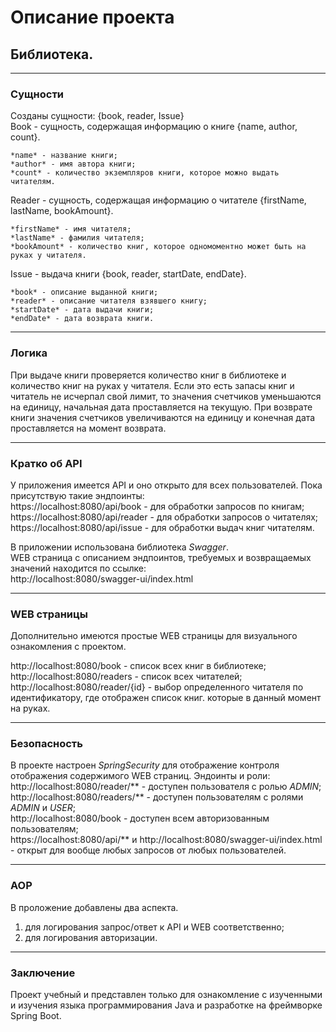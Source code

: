 # Описание проекта

## Библиотека.

---

### Сущности
Созданы сущности: {book, reader, Issue}\
Book - сущность, содержащая информацию о книге {name, author, count}.

    *name* - название книги;
    *author* - имя автора книги;
    *count* - количество экземпляров книги, которое можно выдать читателям.

Reader - сущность, содержащая информацию о читателе {firstName, lastName, bookAmount}.
  
    *firstName* - имя читателя;
    *lastName* - фамилия читателя;
    *bookAmount* - количество книг, которое одномоментно может быть на руках у читателя.

Issue - выдача книги {book, reader, startDate, endDate}.

    *book* - описание выданной книги;
    *reader* - описание читателя взявшего книгу;
    *startDate* - дата выдачи книги;
    *endDate* - дата возврата книги.

---
### Логика
При выдаче книги проверяется количество книг в библиотеке и количество книг на руках у читателя.
Если это есть запасы книг и читатель не исчерпал свой лимит, то значения счетчиков уменьшаются 
на единицу, начальная дата проставляется на текущую. При возврате книги значения счетчиков 
увеличиваются на единицу и конечная дата проставляется на момент возврата.

---
### Кратко об API
У приложения имеется API и оно открыто для всех пользователей.
Пока присутствую такие эндпоинты: \
https://localhost:8080/api/book - для обработки запросов по книгам;\
https://localhost:8080/api/reader  - для обработки запросов о читателях; \
https://localhost:8080/api/issue - для обработки выдач книг читателям.

В приложении использована библиотека *Swagger*. \
WEB страница с описанием эндпоинтов, требуемых и возвращаемых значений находится по ссылке: \
http://localhost:8080/swagger-ui/index.html

---
### WEB страницы
Дополнительно имеются простые WEB страницы для визуального ознакомления с проектом.

http://localhost:8080/book - список всех книг в библиотеке; \
http://localhost:8080/readers - список всех читателей; \
http://localhost:8080/reader/{id} - выбор определенного читателя по идентификатору, где 
отображен список книг. которые в данный момент на руках.

---
### Безопасность
В проекте настроен *SpringSecurity* для отображение контроля отображения содержимого WEB страниц.
Эндоинты и роли: \
http://localhost:8080/reader/** - доступен пользователя с ролью *ADMIN*; \
http://localhost:8080/readers/** - доступен пользователям с ролями *ADMIN* и *USER*; \
http://localhost:8080/book - доступен всем авторизованным пользователям; \
https://localhost:8080/api/** и http://localhost:8080/swagger-ui/index.html - открыт для вообще
любых запросов от любых пользователей.

---
### AOP
В проложение добавлены два аспекта. 
1) для логирования запрос/ответ к API и WEB соответственно;
2) для логирования авторизации.

---
### Заключение
Проект учебный и представлен только для ознакомление с изученными и изучения языка программирования 
Java и разработке на фреймворке Spring Boot.